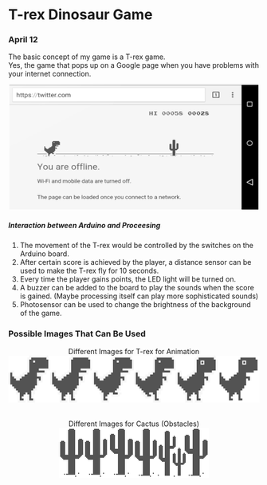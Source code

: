 # T-rex Dinosaur Game

### April 12
The basic concept of my game is a T-rex game. <br>
Yes, the game that pops up on a Google page when you have problems with your internet connection. <br>

<p align="center">
  <img src="model.png" width="500" height="250"><br>
</p>

##### Interaction between Arduino and Proceesing

1. The movement of the T-rex would be controlled by the switches on the Arduino board.
2. After certain score is achieved by the player, a distance sensor can be used to make the T-rex fly for 10 seconds.
3. Every time the player gains points, the LED light will be turned on.
4. A buzzer can be added to the board to play the sounds when the score is gained. (Maybe processing itself can play more sophisticated sounds)
5. Photosensor can be used to change the brightness of the background of the game.

### Possible Images That Can Be Used

<p align="center">
  Different Images for T-rex for Animation<br>
  <img src="t-rex.png" width="528" height="94"><br><br>
</p>

<p align="center">
  Different Images for Cactus (Obstacles)<br>
  <img src="cactus.png" width="300" height="100"><br><br>
</p>
